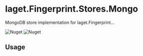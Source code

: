 ﻿# laget.Fingerprint.Stores.Mongo
MongoDB store implementation for laget.Fingerprint...

![Nuget](https://img.shields.io/nuget/v/laget.Fingerprint.Stores.Mongo)
![Nuget](https://img.shields.io/nuget/dt/laget.Fingerprint.Stores.Mongo)

## Usage
```c#
```
